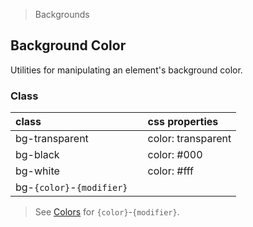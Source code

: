 > Backgrounds

## Background Color

Utilities for manipulating an element's background color.

### Class

| class |   | css properties |
|:--|:--|:--|
| bg-transparent |  | color: transparent |
| bg-black |  | color: #000 |
| bg-white |  | color: #fff |
| bg-`{color}`-`{modifier}` |

> See [Colors](../customization/colors.md) for `{color}`-`{modifier}`.
